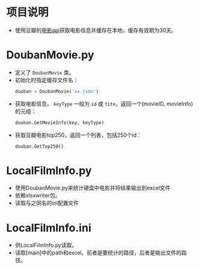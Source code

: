 # 项目说明
* 使用豆瓣的[电影api](https://developers.douban.com/wiki/?title=movie_v2)获取电影信息并缓存在本地，缓存有效期为30天。

# DoubanMovie.py
* 定义了 `DoubanMovie` 类。
* 初始化时指定缓存文件名：
    ```python
    douban = DoubanMovie('xx.json')
    ```
* 获取电影信息， `keyType` 一般为 `id` 或 `tite`，返回一个(movieID, movieInfo)的元组：
    ```python
    douban.GetMovieInfo(key, keyType)
    ```
* 获取豆瓣电影top250，返回一个列表，包括250个id：
    ```python
    douban.GetTop250()
    ```

# LocalFilmInfo.py
* 使用DoubanMovie.py来统计硬盘中电影并将结果输出到excel文件
* 依赖xlsxwriter包。
* 读取与之同名的ini配置文件

# LocalFilmInfo.ini
* 供LocalFilmInfo.py读取。
* 读取[main]中的path和excel。前者是要统计的路径，后者是输出文件的路径。